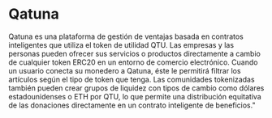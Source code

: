 # Qatuna

Qatuna es una plataforma de gestión de ventajas basada en contratos inteligentes que utiliza el token de utilidad QTU. Las empresas y las personas pueden ofrecer sus servicios o productos directamente a cambio de cualquier token ERC20 en un entorno de comercio electrónico. Cuando un usuario conecta su monedero a Qatuna, éste le permitirá filtrar los artículos según el tipo de token que tenga. Las comunidades tokenizadas también pueden crear grupos de liquidez con tipos de cambio como dólares estadounidenses o ETH por QTU, lo que permite una distribución equitativa de las donaciones directamente en un contrato inteligente de beneficios."
 
